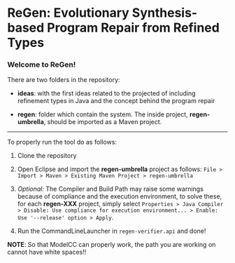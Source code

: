 # ReGen: Evolutionary Synthesis-based Program Repair from Refined Types

### Welcome to ReGen!

There are two folders in the repository:
- **ideas**: with the first ideas related to the projected of including refinement types in Java and the concept behind the program repair

- **regen**: folder which contain the system. The inside project, **regen-umbrella**, should be imported as a Maven project.

---
To properly run the tool do as follows:

1. Clone the repository

2. Open Eclipse and import the **regen-umbrella** project as follows: `File > Import > Maven > Existing Maven Project > regen-umbrella`

3. *Optional:* The Compiler and Build Path may raise some warnings because of compliance and the execution environment, to solve these, for each **regen-XXX** project, simply select `Properties > Java Compiler > Disable: Use compliance for execution environment... > Enable: Use '--release' option > Apply`.

4. Run the CommandLineLauncher in `regen-verifier.api` and done! 



**NOTE**: So that ModelCC can properly work, the path you are working on cannot have white spaces!!
